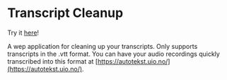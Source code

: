 # Transcript Cleanup

Try it [here](https://karlhenrik.github.io/transcript-cleanup/)! 

A wep application for cleaning up your transcripts. Only supports transcripts in the .vtt format. You can have your audio recordings quickly transcribed into this format at [https://autotekst.uio.no/](https://autotekst.uio.no/).